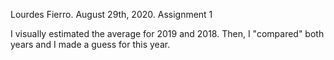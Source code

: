 Lourdes Fierro. August 29th, 2020. Assignment 1

I visually estimated the average for 2019 and 2018. Then, I "compared" both years and I made a guess for this year.
